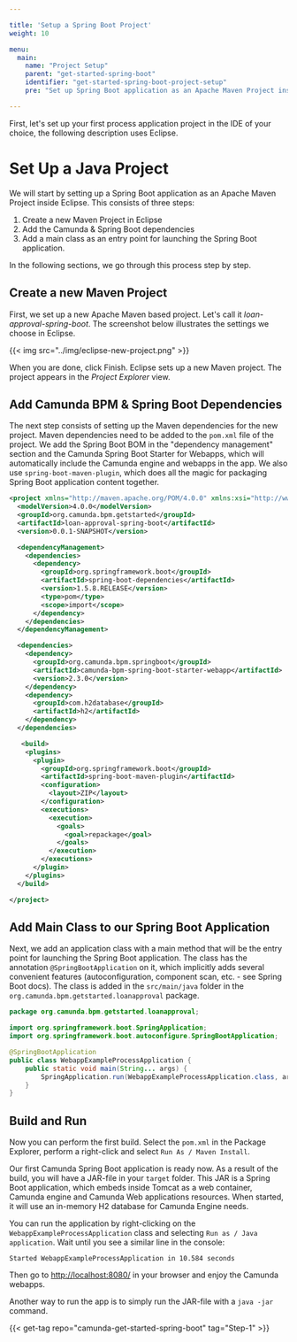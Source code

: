 ```yaml
---

title: 'Setup a Spring Boot Project'
weight: 10

menu:
  main:
    name: "Project Setup"
    parent: "get-started-spring-boot"
    identifier: "get-started-spring-boot-project-setup"
    pre: "Set up Spring Boot application as an Apache Maven Project inside Eclipse."

---
```


First, let's set up your first process application project in the IDE of your choice, the following description uses Eclipse.

# Set Up a Java Project

We will start by setting up a Spring Boot application as an Apache Maven Project inside Eclipse. This consists of three steps:

1. Create a new Maven Project in Eclipse
2. Add the Camunda & Spring Boot dependencies
3. Add a main class as an entry point for launching the Spring Boot application.

In the following sections, we go through this process step by step.

## Create a new Maven Project

First, we set up a new Apache Maven based project. Let's call it *loan-approval-spring-boot*. The screenshot below illustrates the settings we choose in Eclipse.

{{< img src="../img/eclipse-new-project.png" >}}

When you are done, click Finish. Eclipse sets up a new Maven project. The project appears in the *Project Explorer* view.

## Add Camunda BPM & Spring Boot Dependencies

The next step consists of setting up the Maven dependencies for the new project. Maven dependencies need to be added to the `pom.xml` file of the project.
We add the Spring Boot BOM in the "dependency management" section and the Camunda Spring Boot Starter for Webapps, which will automatically include the Camunda engine and webapps in the app.
We also use `spring-boot-maven-plugin`, which does all the magic for packaging Spring Boot application content together.

```xml
<project xmlns="http://maven.apache.org/POM/4.0.0" xmlns:xsi="http://www.w3.org/2001/XMLSchema-instance" xsi:schemaLocation="http://maven.apache.org/POM/4.0.0 http://maven.apache.org/xsd/maven-4.0.0.xsd">
  <modelVersion>4.0.0</modelVersion>
  <groupId>org.camunda.bpm.getstarted</groupId>
  <artifactId>loan-approval-spring-boot</artifactId>
  <version>0.0.1-SNAPSHOT</version>

  <dependencyManagement>
    <dependencies>
      <dependency>
        <groupId>org.springframework.boot</groupId>
        <artifactId>spring-boot-dependencies</artifactId>
        <version>1.5.8.RELEASE</version>
        <type>pom</type>
        <scope>import</scope>
      </dependency>
    </dependencies>
  </dependencyManagement>

  <dependencies>
    <dependency>
      <groupId>org.camunda.bpm.springboot</groupId>
      <artifactId>camunda-bpm-spring-boot-starter-webapp</artifactId>
      <version>2.3.0</version>
    </dependency>
    <dependency>
      <groupId>com.h2database</groupId>
      <artifactId>h2</artifactId>
    </dependency>
  </dependencies>

   <build>
    <plugins>
      <plugin>
        <groupId>org.springframework.boot</groupId>
        <artifactId>spring-boot-maven-plugin</artifactId>
        <configuration>
          <layout>ZIP</layout>
        </configuration>
        <executions>
          <execution>
            <goals>
              <goal>repackage</goal>
            </goals>
          </execution>
        </executions>
      </plugin>
    </plugins>
  </build>

</project>
```

## Add Main Class to our Spring Boot Application

Next, we add an application class with a main method that will be the entry point for launching the Spring Boot application. The class has the annotation `@SpringBootApplication` on it,
which implicitly adds several convenient features (autoconfiguration, component scan, etc. - see Spring Boot docs).
The class is added in the `src/main/java` folder in the `org.camunda.bpm.getstarted.loanapproval` package.

```java
package org.camunda.bpm.getstarted.loanapproval;

import org.springframework.boot.SpringApplication;
import org.springframework.boot.autoconfigure.SpringBootApplication;

@SpringBootApplication
public class WebappExampleProcessApplication {
	public static void main(String... args) {
		SpringApplication.run(WebappExampleProcessApplication.class, args);
	}
}
```

## Build and Run

Now you can perform the first build. Select the `pom.xml` in the Package Explorer, perform a right-click and select `Run As / Maven Install`.

Our first Camunda Spring Boot application is ready now. As a result of the build, you will have a JAR-file in your `target` folder. This JAR is a Spring Boot application,
which embeds inside Tomcat as a web container, Camunda engine and Camunda Web applications resources.
When started, it will use an in-memory H2 database for Camunda Engine needs.

You can run the application by right-clicking on the `WebappExampleProcessApplication` class and selecting `Run as / Java application`.
Wait until you see a similar line in the console:
```text
Started WebappExampleProcessApplication in 10.584 seconds
```
Then go to [http://localhost:8080/](http://localhost:8080/) in your browser and enjoy the Camunda webapps.

Another way to run the app is to simply run the JAR-file with a `java -jar` command.

{{< get-tag repo="camunda-get-started-spring-boot" tag="Step-1" >}}
